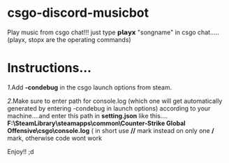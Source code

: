 # csgo-discord-musicbot
Play music from csgo chat!!! just type 𝗽𝗹𝗮𝘆𝘅 "songname" in csgo chat..... (playx, stopx are the operating commands)


# Instructions...
*1*.Add **-condebug** in the csgo launch options from steam.

*2*.Make sure to enter path for console.log (which one will get automatically generated by entering -condebug in launch options) according to your machine....and enter this path in **setting.json** like this.... **F:\\SteamLibrary\\steamapps\\common\\Counter-Strike Global Offensive\\csgo\\console.log** ( in short use **//** mark instead on only one **/** mark, otherwise code wont work

Enjoy!! ;d
